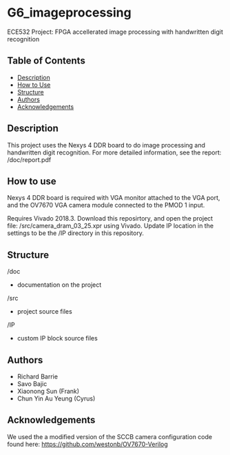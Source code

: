 # G6_imageprocessing
ECE532 Project: FPGA accellerated image processing with handwritten digit recognition

## Table of Contents
* [Description](#description)
* [How to Use](#how-to-use)
* [Structure](#Structure)
* [Authors](#authors)
* [Acknowledgements](#acknowlegements)


## Description

This project uses the Nexys 4 DDR board to do image processing and handwritten digit recognition. For more detailed information, see the report: /doc/report.pdf

## How to use

Nexys 4 DDR board is required with VGA monitor attached to the VGA port, and the OV7670 VGA camera module connected to the PMOD 1 input.

Requires Vivado 2018.3. Download this reposirtory, and open the project file: /src/camera_dram_03_25.xpr using Vivado.  Update IP location in the settings to be the /IP directory in this repository.

## Structure

/doc
- documentation on the project

/src 
- project source files

/IP
- custom IP block source files

## Authors
- Richard Barrie
- Savo Bajic
- Xiaonong Sun (Frank)
- Chun Yin Au Yeung (Cyrus)

## Acknowledgements

We used the a modified version of the SCCB camera configuration code found here: https://github.com/westonb/OV7670-Verilog
